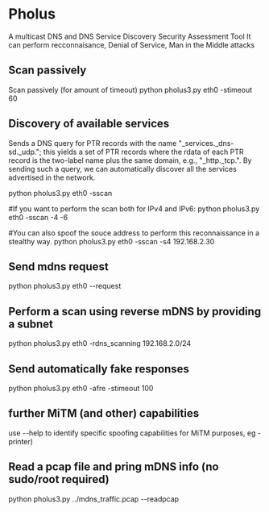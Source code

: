 # Pholus
A multicast DNS and DNS Service Discovery Security Assessment Tool
It can perform recconnaisance, Denial of Service, Man in the Middle attacks

## Scan passively
Scan passively (for amount of timeout)
python pholus3.py eth0 -stimeout 60

## Discovery of available services
Sends a DNS query for PTR records with the name "_services._dns-sd._udp.<Domain>"; 
this  yields a set of PTR records where the rdata of each PTR record is the two-label
<Service> name plus the same domain, e.g., "_http._tcp.<Domain>". 
By sending such a query, we can automatically discover all the services advertised in the network. 

python pholus3.py eth0 -sscan

#If you want to perform the scan both for IPv4 and IPv6:
python pholus3.py eth0 -sscan -4 -6

#You can also spoof the souce address to perform this reconnaissance in a stealthy way.
python pholus3.py eth0 -sscan -s4 192.168.2.30

## Send mdns request 
python pholus3.py eth0 --request

## Perform a scan using reverse mDNS by providing a subnet
python pholus3.py eth0 -rdns_scanning 192.168.2.0/24

## Send automatically fake responses
python pholus3.py eth0 -afre -stimeout 100

## further MiTM (and other) capabilities  
use --help to identify specific spoofing capabilities for MiTM purposes, eg -printer)  
  
## Read a pcap file and pring mDNS info (no sudo/root required)
python pholus3.py ../mdns_traffic.pcap --readpcap
